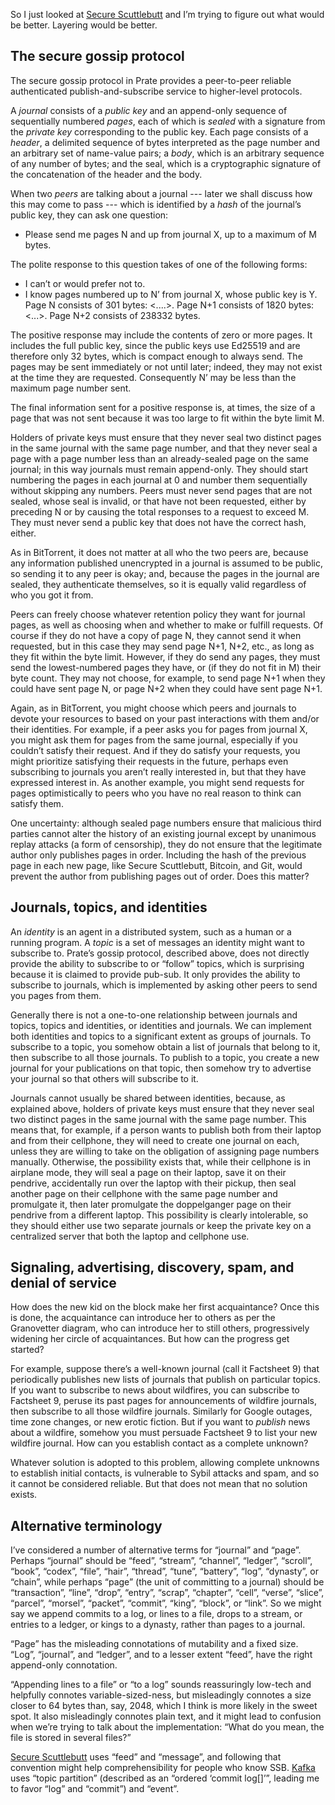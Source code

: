 So I just looked at [Secure Scuttlebutt](secure-scuttlebutt.md) and
I’m trying to figure out what would be better.  Layering would be
better.

The secure gossip protocol
--------------------------

The secure gossip protocol in Prate provides a peer-to-peer reliable
authenticated publish-and-subscribe service to higher-level protocols.

A *journal* consists of a *public key* and an append-only sequence of
sequentially numbered *pages*, each of which is *sealed* with a
signature from the *private key* corresponding to the public key.
Each page consists of a *header*, a delimited sequence of bytes
interpreted as the page number and an arbitrary set of name-value
pairs; a *body*, which is an arbitrary sequence of any number of
bytes; and the seal, which is a cryptographic signature of the
concatenation of the header and the body.

When two *peers* are talking about a journal --- later we shall
discuss how this may come to pass --- which is identified by a *hash*
of the journal’s public key, they can ask one question:

- Please send me pages N and up from journal X, up to a maximum of M
  bytes.

The polite response to this question takes of one of the following
forms:

- I can’t or would prefer not to.
- I know pages numbered up to N’ from journal X, whose public key is
  Y.  Page N consists of 301 bytes: <....>.  Page N+1 consists of 1820
  bytes: <...>.  Page N+2 consists of 238332 bytes.

The positive response may include the contents of zero or more pages.
It includes the full public key, since the public keys use Ed25519 and
are therefore only 32 bytes, which is compact enough to always send.
The pages may be sent immediately or not until later; indeed, they may
not exist at the time they are requested.  Consequently N’ may be less
than the maximum page number sent.

The final information sent for a positive response is, at times, the
size of a page that was not sent because it was too large to fit
within the byte limit M.

Holders of private keys must ensure that they never seal two distinct
pages in the same journal with the same page number, and that they
never seal a page with a page number less than an already-sealed page
on the same journal; in this way journals must remain append-only.
They should start numbering the pages in each journal at 0 and number
them sequentially without skipping any numbers.  Peers must never send
pages that are not sealed, whose seal is invalid, or that have not
been requested, either by preceding N or by causing the total
responses to a request to exceed M.  They must never send a public key
that does not have the correct hash, either.

As in BitTorrent, it does not matter at all who the two peers are,
because any information published unencrypted in a journal is assumed
to be public, so sending it to any peer is okay; and, because the
pages in the journal are sealed, they authenticate themselves, so it
is equally valid regardless of who you got it from.

Peers can freely choose whatever retention policy they want for
journal pages, as well as choosing when and whether to make or fulfill
requests.  Of course if they do not have a copy of page N, they cannot
send it when requested, but in this case they may send page N+1, N+2,
etc., as long as they fit within the byte limit.  However, if they do
send any pages, they must send the lowest-numbered pages they have, or
(if they do not fit in M) their byte count.  They may not choose, for
example, to send page N+1 when they could have sent page N, or page
N+2 when they could have sent page N+1.

Again, as in BitTorrent, you might choose which peers and journals to
devote your resources to based on your past interactions with them
and/or their identities.  For example, if a peer asks you for pages
from journal X, you might ask them for pages from the same journal,
especially if you couldn’t satisfy their request.  And if they do
satisfy your requests, you might prioritize satisfying their requests
in the future, perhaps even subscribing to journals you aren’t really
interested in, but that they have expressed interest in.  As another
example, you might send requests for pages optimistically to peers who
you have no real reason to think can satisfy them.

One uncertainty: although sealed page numbers ensure that malicious
third parties cannot alter the history of an existing journal except
by unanimous replay attacks (a form of censorship), they do not ensure
that the legitimate author only publishes pages in order.  Including
the hash of the previous page in each new page, like Secure
Scuttlebutt, Bitcoin, and Git, would prevent the author from
publishing pages out of order.  Does this matter?

Journals, topics, and identities
--------------------------------

An *identity* is an agent in a distributed system, such as a human or
a running program.  A *topic* is a set of messages an identity might
want to subscribe to.  Prate’s gossip protocol, described above, does
not directly provide the ability to subscribe to or “follow” topics,
which is surprising because it is claimed to provide pub-sub.  It only
provides the ability to subscribe to journals, which is implemented by
asking other peers to send you pages from them.

Generally there is not a one-to-one relationship between journals and
topics, topics and identities, or identities and journals.  We can
implement both identities and topics to a significant extent as groups
of journals.  To subscribe to a topic, you somehow obtain a list of
journals that belong to it, then subscribe to all those journals.  To
publish to a topic, you create a new journal for your publications on
that topic, then somehow try to advertise your journal so that others
will subscribe to it.

Journals cannot usually be shared between identities, because, as
explained above, holders of private keys must ensure that they never
seal two distinct pages in the same journal with the same page number.
This means that, for example, if a person wants to publish both from
their laptop and from their cellphone, they will need to create one
journal on each, unless they are willing to take on the obligation of
assigning page numbers manually.  Otherwise, the possibility exists
that, while their cellphone is in airplane mode, they will seal a page
on their laptop, save it on their pendrive, accidentally run over the
laptop with their pickup, then seal another page on their cellphone
with the same page number and promulgate it, then later promulgate the
doppelganger page on their pendrive from a different laptop.  This
possibility is clearly intolerable, so they should either use two
separate journals or keep the private key on a centralized server that
both the laptop and cellphone use.

Signaling, advertising, discovery, spam, and denial of service
--------------------------------------------------------------

How does the new kid on the block make her first acquaintance?  Once
this is done, the acquaintance can introduce her to others as per the
Granovetter diagram, who can introduce her to still others,
progressively widening her circle of acquaintances.  But how can the
progress get started?

For example, suppose there’s a well-known journal (call it Factsheet
9) that periodically publishes new lists of journals that publish on
particular topics.  If you want to subscribe to news about wildfires,
you can subscribe to Factsheet 9, peruse its past pages for
announcements of wildfire journals, then subscribe to all those
wildfire journals.  Similarly for Google outages, time zone changes,
or new erotic fiction.  But if you want to *publish* news about a
wildfire, somehow you must persuade Factsheet 9 to list your new
wildfire journal.  How can you establish contact as a complete
unknown?

Whatever solution is adopted to this problem, allowing complete
unknowns to establish initial contacts, is vulnerable to Sybil attacks
and spam, and so it cannot be considered reliable.  But that does not
mean that no solution exists.

Alternative terminology
-----------------------

I’ve considered a number of alternative terms for “journal” and
“page”.  Perhaps “journal” should be “feed”, “stream”, “channel”,
“ledger”, “scroll”, “book”, “codex”, “file”, “hair”, “thread”, “tune”,
“battery”, “log”, “dynasty”, or “chain”, while perhaps “page” (the
unit of committing to a journal) should be “transaction”, “line”,
“drop”, “entry”, “scrap”, “chapter”, “cell”, “verse”, “slice”,
“parcel”, “morsel”, “packet”, “commit”, “king”, “block”, or “link”.
So we might say we append commits to a log, or lines to a file, drops
to a stream, or entries to a ledger, or kings to a dynasty, rather
than pages to a journal.

“Page” has the misleading connotations of mutability and a fixed
size. “Log”, “journal”, and “ledger”, and to a lesser extent “feed”,
have the right append-only connotation.

“Appending lines to a file” or “to a log” sounds reassuringly low-tech
and helpfully connotes variable-sized-ness, but misleadingly connotes
a size closer to 64 bytes than, say, 2048, which I think is more
likely in the sweet spot.  It also misleadingly connotes plain text,
and it might lead to confusion when we’re trying to talk about the
implementation: “What do you mean, the file is stored in several
files?”

[Secure Scuttlebutt](secure-scuttlebutt.md) uses “feed” and “message”,
and following that convention might help comprehensibility for people
who know SSB.  [Kafka](ccn-streams.md) uses “topic partition”
(described as an “ordered ‘commit log[]’”, leading me to favor “log”
and “commit”) and “event”.
